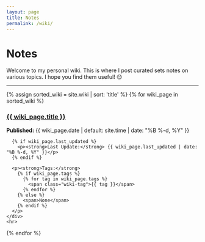 ```yaml
---
layout: page
title: Notes
permalink: /wiki/
---
```


# Notes

Welcome to my personal wiki. This is where I post curated sets notes on various topics. I hope you find them useful! 😊

<!-- ## Wiki Entries -->

<div class="wiki-list">
  <hr>
  {% assign sorted_wiki = site.wiki | sort: 'title' %}
  {% for wiki_page in sorted_wiki %}
    <div class="wiki-entry">
      <h3>
        <a href="{{ wiki_page.url | relative_url }}">{{ wiki_page.title }}</a>
      </h3>
      <p><strong>Published:</strong> {{ wiki_page.date | default: site.time | date: "%B %-d, %Y" }}</p>
      
      {% if wiki_page.last_updated %}
        <p><strong>Last Update:</strong> {{ wiki_page.last_updated | date: "%B %-d, %Y" }}</p>
      {% endif %}
      
      <p><strong>Tags:</strong> 
        {% if wiki_page.tags %}
          {% for tag in wiki_page.tags %}
            <span class="wiki-tag">{{ tag }}</span>
          {% endfor %}
        {% else %}
          <span>None</span>
        {% endif %}
      </p>
    </div>
    <hr>
  {% endfor %}
</div>

